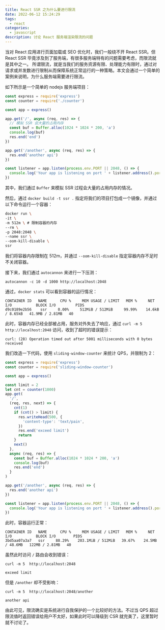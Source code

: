 ```yaml
---
title: React SSR 之为什么要进行限流
date: 2022-06-12 15:24:29
tags:
  - react
categories:
  - javascript
description: 讨论 React 服务端渲染限流的问题
---
```


当对 React 应用进行页面加载或 SEO 优化时，我们一般绕不开 React SSR。但 React SSR 毕竟涉及到了服务端，有很多服务端特有的问题需要考虑，而限流就是其中之一。
所谓限流，就是当我们的服务资源有限、处理能力有限时，通过对请求或并发数进行限制从而保障系统正常运行的一种策略。本文会通过一个简单的案例来说明，为什么服务端需要进行限流。

如下所示是一个简单的 nodejs 服务端项目：

```javascript
const express = require('express')
const counter = require('./counter')

const app = express()

app.get('/', async (req, res) => {
  // 模拟 SSR 会大量的占用内存
  const buf = Buffer.alloc(1024 * 1024 * 200, 'a')
  console.log(buf)
  res.end('end')
})

app.get('/another', async (req, res) => {
  res.end('another api')
})

const listener = app.listen(process.env.PORT || 2048, () => {
  console.log('Your app is listening on port ' + listener.address().port)
})
```

其中，我们通过 `Buffer` 来模拟 SSR 过程会大量的占用内存的情况。

然后，通过 `docker build -t ssr .` 指定将我们的项目打包成一个镜像，并通过以下命令运行一个容器：

```bash
docker run \
-it \
-m 512m \ # 限制容器的内存
--rm \
-p 2048:2048 \
--name ssr \
--oom-kill-disable \
ssr
```

我们将容器内存限制在 512m，并通过 `--oom-kill-disable` 指定容器内存不足时不关闭容器。

接下来，我们通过 `autocannon` 来进行一下压测：

```
autocannon -c 10 -d 1000 http://localhost:2048
```

通过，`docker stats` 可以看到容器的运行情况：

```
CONTAINER ID   NAME      CPU %     MEM USAGE / LIMIT   MEM %     NET I/O           BLOCK I/O         PIDS
d9c0189e2b56    ssr     0.00%     512MiB / 512MiB     99.99%    14.6kB / 8.65kB   41.9MB / 2.81MB   40
```

此时，容器内存已经全部被占用，服务对外失去了响应，通过 `curl -m 5 http://localhost:2048` 访问，收到了超时的错误提示：

```
curl: (28) Operation timed out after 5001 milliseconds with 0 bytes received
```

我们改造一下代码，使用 `sliding-window-counter` 来统计 QPS，并限制为 2：

```js
const express = require('express')
const counter = require('sliding-window-counter')

const app = express()

const limit = 2
let cnt = counter(1000)
app.get(
  '/',
  (req, res, next) => {
    cnt(1)
    if (cnt() > limit) {
      res.writeHead(500, {
        'content-type': 'text/pain',
      })
      res.end('exceed limit')
      return
    }
    next()
  },
  async (req, res) => {
    const buf = Buffer.alloc(1024 * 1024 * 200, 'a')
    console.log(buf)
    res.end('end')
  }
)

app.get('/another', async (req, res) => {
  res.end('another api')
})

const listener = app.listen(process.env.PORT || 2048, () => {
  console.log('Your app is listening on port ' + listener.address().port)
})
```

此时，容器运行正常：

```
CONTAINER ID   NAME      CPU %     MEM USAGE / LIMIT   MEM %     NET I/O           BLOCK I/O        PIDS
3bd5aa07a3a7   ssr     88.29%    203.1MiB / 512MiB   39.67%    24.5MB / 48.6MB   122MB / 2.81MB   40
```

虽然此时访问 `/` 路由会收到错误：

```
curl -m 5  http://localhost:2048

exceed limit
```

但是 `/another` 却不受影响：

```
curl -m 5  http://localhost:2048/another

another api
```

由此可见，限流确实是系统进行自我保护的一个比较好的方法。不过当 QPS 超过限流值时返回错误给用户不太好，如果此时可以降级到 CSR 就完美了，这里暂时就不讨论了。
